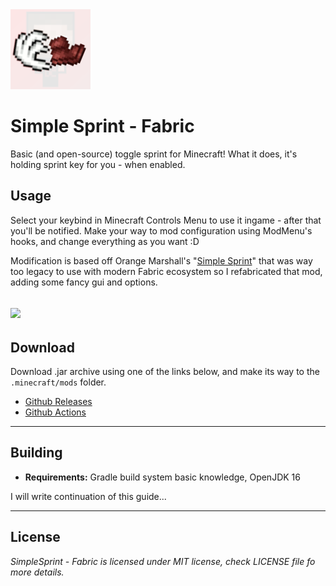 <img src="src/main/resources/assets/simplesprint/icon.png" width="128">

# Simple Sprint - Fabric
Basic (and open-source) toggle sprint for Minecraft! What it does, it's holding sprint key for you - when enabled.

## Usage
Select your keybind in Minecraft Controls Menu to use it ingame - after that you'll be notified.
Make your way to mod configuration using ModMenu's hooks, and change everything as you want :D

Modification is based off Orange Marshall's "[Simple Sprint](https://hypixel.net/threads/forge-1-8-9-simplesprint.677137/)" that was way too legacy to use with modern Fabric ecosystem so I refabricated that mod, adding some fancy gui and options.

<a href="https://www.curseforge.com/minecraft/mc-mods/fabric-api"><img src="https://i.imgur.com/Ol1Tcf8.png" width="256"></a>
---
## Download
Download .jar archive using one of the links below, and make its way to the `.minecraft/mods` folder.

- [Github Releases](https://github.com/shateq/simplesprint-fabric/releases)
- [Github Actions](https://github.com/shateq/simplesprint-fabric/actions)

---
## Building
- **Requirements:** Gradle build system basic knowledge, OpenJDK 16

I will write continuation of this guide...

---
## License
*SimpleSprint - Fabric is licensed under MIT license, check LICENSE file fo more details.*
